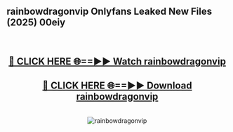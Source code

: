 <h2>rainbowdragonvip Onlyfans Leaked New Files (2025) 00eiy</h2>
<br>
<div align="center">
<h2><a href="https://mediafiles.top/rainbowdragonvip&ref=git" rel="nofollow">🔴 CLICK HERE 🌐==►► Watch rainbowdragonvip</a></h2>
<h2><a href="https://mediafiles.top/rainbowdragonvip&ref=git" rel="nofollow">🔴 CLICK HERE 🌐==►► Download rainbowdragonvip</a></h2>
<br>
<a href="https://mediafiles.top/rainbowdragonvip&ref=git" rel="nofollow" data-target="animated-image.originalLink"><img src="https://i.ibb.co.com/xMMVF88/686577567.gif" alt="rainbowdragonvip" style="max-width: 100%; display: inline-block;" data-target="animated-image.originalImage"></a>
</div>
<br>
<br>